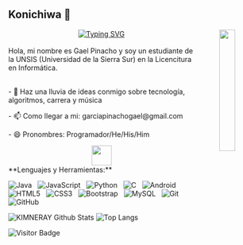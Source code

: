 ## Konichiwa 👋

<!--
**KIMNERAY/KIMNERAY** is a ✨ _special_ ✨ repository because its `README.md` (this file) appears on your GitHub profile.

Here are some ideas to get you started:

- 🔭 I’m currently working on ...
- 🌱 I’m currently learning ...
- 👯 I’m looking to collaborate on ...
- 🤔 I’m looking for help with ...
- 💬 Ask me about ...
- 📫 How to reach me: ...
- 😄 Pronouns: ...
- ⚡ Fun fact: ...
-->
<div align="center">
<img src="https://github.com/innng/innng/assets/26755058/5e0ce0fb-c544-4f8c-a307-5849165746d0" width="25%" align="right" />
<a href="https://git.io/typing-svg"><img src="https://readme-typing-svg.demolab.com?font=Fira+Code&duration=4000&pause=1000&center=true&multiline=true&repeat=true&width=435&lines=Hola+Viajero+%F0%9F%8C%B1;Te+invito+a+tomarte+un+descanso.+%E2%9C%A8" alt="Typing SVG" /></a>
<br><br>
</div>
Hola, mi nombre es Gael Pinacho y soy un estudiante de la UNSIS (Universidad de la Sierra Sur) en la Licencitura en Informática.
<div><br></div>
<p>- 💬 Haz una lluvia de ideas conmigo sobre tecnología, algoritmos, carrera y música</p> 
<p>- 📫 Como llegar a mi: garciapinachogael@gmail.com</p>
<p>- 😄 Pronombres: Programador/He/His/Him</p>
<div align= "center">
  <img src="https://raw.githubusercontent.com/innng/innng/master/assets/kyubey.gif" height="40" />
</div>
**Lenguajes y Herramientas:**

![Java](https://img.shields.io/badge/-Java-black?logo=java&style=social)&nbsp;&nbsp;
![JavaScript](https://img.shields.io/badge/-JavaScript-black?logo=javascript&style=social)&nbsp;&nbsp;
![Python](https://img.shields.io/badge/-Python-black?logo=Python&style=social)&nbsp;&nbsp;
![C](https://img.shields.io/badge/-C-black?logo=c&style=social)&nbsp;&nbsp;
![Android](https://img.shields.io/badge/-Android-black?logo=android&style=social)&nbsp;&nbsp;
![HTML5](https://img.shields.io/badge/-HTML5-black?logo=html5&style=social)&nbsp;&nbsp;
![CSS3](https://img.shields.io/badge/-CSS3-black?logo=css3&style=social)&nbsp;&nbsp;
![Bootstrap](https://img.shields.io/badge/-Bootstrap-black?logo=bootstrap&style=social)&nbsp;&nbsp;
![MySQL](https://img.shields.io/badge/-MySQL-black?logo=mysql&style=social)&nbsp;&nbsp;
![Git](https://img.shields.io/badge/-Git-black?logo=git&style=social)&nbsp;&nbsp;
![GitHub](https://img.shields.io/badge/-GitHub-black?logo=github&style=social)&nbsp;&nbsp;

![KIMNERAY Github Stats](https://github-readme-stats.vercel.app/api?username=KIMNERAY&count_private=true&show_icons=true&include_all_commits=true)
![Top Langs](https://github-readme-stats.vercel.app/api/top-langs/?username=KIMNERAY&hide=TeX&layout=compact)

![Visitor Badge](https://visitor-badge.laobi.icu/badge?page_id=KIMNERAY.KIMNERAY)
